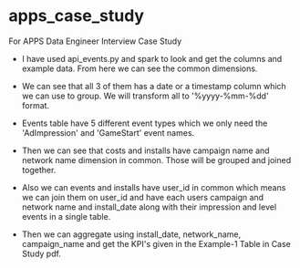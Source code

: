 # apps_case_study
For APPS Data Engineer Interview Case Study

- I have used api_events.py and spark to look and get the columns and example data.
From here we can see the common dimensions.

- We can see that all 3 of them has a date or a timestamp column which we can use to group. We will transform all to '%yyyy-%mm-%dd' format.

- Events table have 5 different event types which we only need the 'AdImpression' and 'GameStart' event names.

- Then we can see that costs and installs have campaign name and network name dimension in common. Those will be grouped and joined together.

- Also we can events and installs have user_id in common which means we can join them on user_id and have each users campaign and network name and install_date along with their impression and level events in a single table.

- Then we can aggregate using install_date, network_name, campaign_name and get the KPI's given in the Example-1 Table in Case Study pdf.